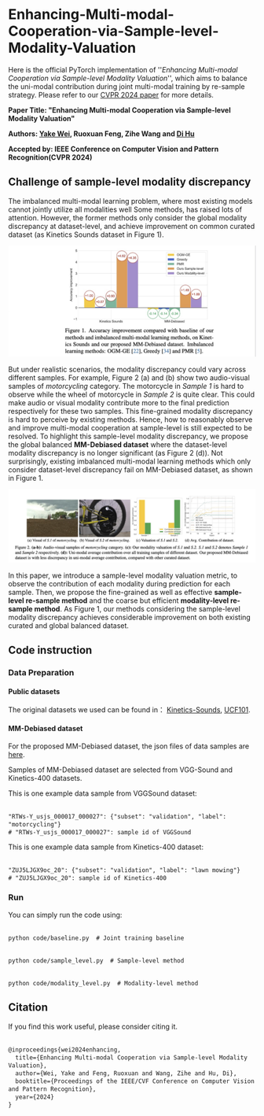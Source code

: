 # Enhancing-Multi-modal-Cooperation-via-Sample-level-Modality-Valuation


Here is the official PyTorch implementation of ''*Enhancing Multi-modal Cooperation via Sample-level Modality Valuation*'', which aims to balance the uni-modal contribution during joint multi-modal training by re-sample strategy. Please refer to our [CVPR 2024 paper](https://arxiv.org/abs/2309.06255) for more details.

**Paper Title: "Enhancing Multi-modal Cooperation via Sample-level Modality Valuation"**

**Authors: [Yake Wei](https://echo0409.github.io/), Ruoxuan Feng, Zihe Wang and [Di Hu](https://dtaoo.github.io/index.html)**

**Accepted by: IEEE Conference on Computer Vision and Pattern Recognition(CVPR 2024)**



## Challenge of sample-level modality discrepancy

The imbalanced multi-modal learning problem, where most existing models cannot jointly utilize all modalities well Some methods, has raised lots of attention. However, the former methods only consider the global modality discrepancy at dataset-level, and achieve improvement on common curated dataset (as Kinetics Sounds dataset in Figure 1). 


<div  align="center">    
<img src="pics/results.jpg",width ="20%" />
</div>

But under realistic scenarios, the modality discrepancy could vary across different samples. For example, Figure 2 (a) and (b) show two audio-visual samples of *motorcycling* category. The motorcycle in *Sample 1* is hard to observe while the wheel of motorcycle in *Sample 2* is quite clear.
This could make audio or visual modality contribute more to the final prediction respectively for these two samples. This fine-grained modality discrepancy is hard to perceive by existing methods. Hence, how to reasonably observe and improve multi-modal cooperation at sample-level is still expected to be resolved. To highlight this sample-level modality discrepancy, we propose the global balanced **MM-Debiased dataset** where the dataset-level modality discrepancy is no longer significant (as Figure 2 (d)). Not surprisingly, existing imbalanced multi-modal learning methods which only consider dataset-level discrepancy fail on MM-Debiased dataset, as shown in Figure 1. 


<div  align="center">    
<img src="pics/sample.jpg",width ="80%" />
</div>



In this paper, we introduce a sample-level modality valuation metric, to observe the contribution of each modality during prediction for each sample. Then, we propose the fine-grained as well as effective **sample-level re-sample method** and the coarse but efficient **modality-level re-sample method**. As Figure 1, our methods considering the sample-level modality discrepancy achieves considerable improvement on both existing curated and global balanced dataset.



## Code instruction

### Data Preparation
#### Public datasets
The original datasets we used can be found in：
[Kinetics-Sounds](https://github.com/cvdfoundation/kinetics-dataset),
[UCF101](https://www.crcv.ucf.edu/data/UCF101.php).

#### MM-Debiased dataset
For the proposed MM-Debiased dataset, the json files of data samples are [here](/MM-Debiased/MM-Debiased.json).

Samples of MM-Debiased dataset are selected from VGG-Sound and Kinetics-400 datasets.

This is one example data sample from VGGSound dataset:
<pre><code>
"RTWs-Y_usjs_000017_000027": {"subset": "validation", "label": "motorcycling"}
# "RTWs-Y_usjs_000017_000027": sample id of VGGSound
</code></pre>

This is one example data sample from Kinetics-400 dataset:
<pre><code>
"ZUJ5LJGX9oc_20": {"subset": "validation", "label": "lawn mowing"}
# "ZUJ5LJGX9oc_20": sample id of Kinetics-400
</code></pre>


### Run
You can simply run the code using:  
<pre><code>
python code/baseline.py  # Joint training baseline
</code></pre>
<pre><code>
python code/sample_level.py  # Sample-level method
</code></pre>
<pre><code>
python code/modality_level.py  # Modality-level method
</code></pre>

## Citation
If you find this work useful, please consider citing it.

<pre><code>
@inproceedings{wei2024enhancing,
  title={Enhancing Multi-modal Cooperation via Sample-level Modality Valuation},
  author={Wei, Yake and Feng, Ruoxuan and Wang, Zihe and Hu, Di},
  booktitle={Proceedings of the IEEE/CVF Conference on Computer Vision and Pattern Recognition},
  year={2024}
}
</code></pre>
